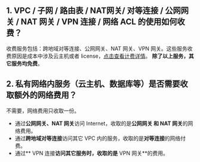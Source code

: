 ## 1. VPC / 子网 / 路由表 / NAT网关/ 对等连接 / 公网网关 / NAT 网关 / VPN 连接 / 网络 ACL 的使用如何收费？
收费服务包括：跨地域对等连接、公网网关、NAT 网关、VPN 网关。这些服务收费原因是成本中涉及云主机或者 license，<a href="http://tcecqpoc.fsphere.cn/doc/product/215/3079" target="_blank">点击查看计费详情</a>。
**除了以上服务，其它服务均免费**。

## 2. 私有网络内服务（云主机、数据库等）是否需要收取额外的网络费用？
不需要，网络费用只收取一份。
- 通过**公网网关、NAT 网关**访问 Internet，收取的是**公网网关 和 NAT 网关**的网络费用。
- 通过**跨地域对等连接**访问其它 VPC 内的服务，收取的是**对等连接**的网络付费。
- 通过** VPN 连接**访问其它服务时，收取的是** VPN 网关**的费用。
